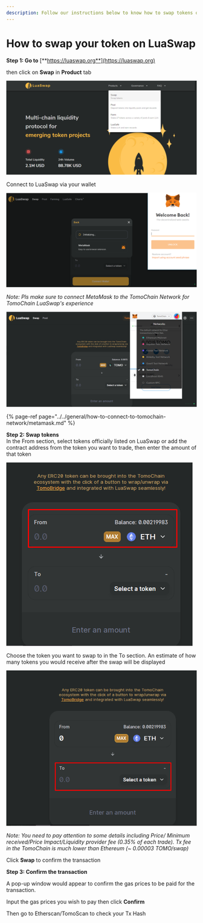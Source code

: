 ```yaml
---
description: Follow our instructions below to know how to swap tokens on LuaSwap
---
```


# How to swap your token on LuaSwap

**Step 1: Go to** [**https://luaswap.org**](https://luaswap.org)

  
then click on **Swap** in **Product** tab

![](../../.gitbook/assets/screenshot_3%20%282%29.png)

Connect to LuaSwap via your wallet

![](../../.gitbook/assets/screenshot_1.png)

_Note: Pls make sure to connect MetaMask to the TomoChain Network for TomoChain LuaSwap's experience_

![](../../.gitbook/assets/screenshot_2%20%283%29.png)

{% page-ref page="../../general/how-to-connect-to-tomochain-network/metamask.md" %}

**Step 2: Swap tokens**  
In the From section, select tokens officially listed on LuaSwap or add the contract address from the token you want to trade, then enter the amount of that token

![](../../.gitbook/assets/screenshot_4.png)

Choose the token you want to swap to in the To section. An estimate of how many tokens you would receive after the swap will be displayed

![](../../.gitbook/assets/screenshot_5%20%281%29.png)

_Note: You need to pay attention to some details including Price/ Minimum received/Price Impact/Liquidity provider fee \(0.35% of each trade\). Tx fee in the TomoChain is much lower than Ethereum \(~ 0.00003 TOMO/swap\)_

Click **Swap** to confirm the transaction 

**Step 3: Confirm the transaction**

A pop-up window would appear to confirm the gas prices to be paid for the transaction.

Input the gas prices you wish to pay then click **Confirm**

Then go to Etherscan/TomoScan to check your Tx Hash   


